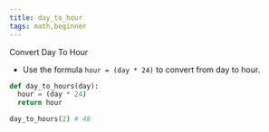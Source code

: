 ```yaml
---
title: day_to_hour
tags: math,beginner
---
```


Convert Day To Hour

- Use the formula `hour = (day * 24)` to convert from day to hour.

```py
def day_to_hours(day):
  hour = (day * 24)
  return hour
```

```py
day_to_hours(2) # 48
```

